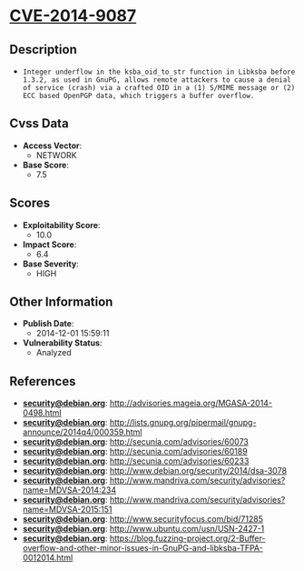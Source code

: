 
# [CVE-2014-9087](http://advisories.mageia.org/MGASA-2014-0498.html)

## Description

- `Integer underflow in the ksba_oid_to_str function in Libksba before 1.3.2, as used in GnuPG, allows remote attackers to cause a denial of service (crash) via a crafted OID in a (1) S/MIME message or (2) ECC based OpenPGP data, which triggers a buffer overflow.`

## Cvss Data

- **Access Vector**:
  - NETWORK
- **Base Score**:
  - 7.5

## Scores

- **Exploitability Score**:
  - 10.0
- **Impact Score**:
  - 6.4
- **Base Severity**:
  - HIGH

## Other Information

- **Publish Date**:
  - 2014-12-01 15:59:11
- **Vulnerability Status**:
  - Analyzed

## References

- **security@debian.org**: http://advisories.mageia.org/MGASA-2014-0498.html
- **security@debian.org**: http://lists.gnupg.org/pipermail/gnupg-announce/2014q4/000359.html
- **security@debian.org**: http://secunia.com/advisories/60073
- **security@debian.org**: http://secunia.com/advisories/60189
- **security@debian.org**: http://secunia.com/advisories/60233
- **security@debian.org**: http://www.debian.org/security/2014/dsa-3078
- **security@debian.org**: http://www.mandriva.com/security/advisories?name=MDVSA-2014:234
- **security@debian.org**: http://www.mandriva.com/security/advisories?name=MDVSA-2015:151
- **security@debian.org**: http://www.securityfocus.com/bid/71285
- **security@debian.org**: http://www.ubuntu.com/usn/USN-2427-1
- **security@debian.org**: https://blog.fuzzing-project.org/2-Buffer-overflow-and-other-minor-issues-in-GnuPG-and-libksba-TFPA-0012014.html
